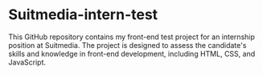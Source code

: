 # Suitmedia-intern-test
This GitHub repository contains my front-end test project for an internship position at Suitmedia. The project is designed to assess the candidate's skills and knowledge in front-end development, including HTML, CSS, and JavaScript.

